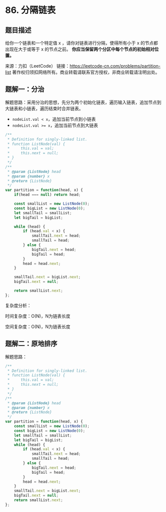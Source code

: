 # 86. 分隔链表

## 题目描述

给你一个链表和一个特定值 x ，请你对链表进行分隔，使得所有小于 x 的节点都出现在大于或等于 x 的节点之前。
**你应当保留两个分区中每个节点的初始相对位置。**

来源：力扣（LeetCode）
链接：https://leetcode-cn.com/problems/partition-list
著作权归领扣网络所有。商业转载请联系官方授权，非商业转载请注明出处。

## 题解一：分治

解题思路：采用分治的思想，先分为两个初始化链表，遍历输入链表，追加节点到大链表和小链表，遍历结束时合并链表。

- ```nodeList.val < x```，追加当前节点到小链表
- ```nodeList.val >= x```，追加当前节点到大链表

```js
/**
 * Definition for singly-linked list.
 * function ListNode(val) {
 *     this.val = val;
 *     this.next = null;
 * }
 */
/**
 * @param {ListNode} head
 * @param {number} x
 * @return {ListNode}
 */
var partition = function(head, x) {
    if(head === null) return head;

    const smallList = new ListNode(0);
    const bigList = new ListNode(0);
    let smallTail = smallList;
    let bigTail = bigList;

    while (head) {
        if (head.val < x) {
            smallTail.next = head;
            smallTail = head;
        } else {
            bigTail.next = head;
            bigTail = head;
        }
        head = head.next;
    }

    smallTail.next = bigList.next;
    bigTail.next = null;

    return smallList.next;
};
```

复杂度分析：

时间复杂度：O(N)，N为链表长度

空间复杂度：O(N)，N为链表长度


## 题解二：原地排序

解题思路：

```js
/**
 * Definition for singly-linked list.
 * function ListNode(val) {
 *     this.val = val;
 *     this.next = null;
 * }
 */
/**
 * @param {ListNode} head
 * @param {number} x
 * @return {ListNode}
 */
var partition = function(head, x) {
    const smallList = new ListNode(0);
    const bigList = new ListNode(0);
    let smallTail = smallList;
    let bigTail = bigList;
    while (head) {
        if (head.val < x) {
            smallTail.next = head;
            smallTail = head;
        } else {
            bigTail.next = head;
            bigTail = head;
        }
        head = head.next;
    }
    smallTail.next = bigList.next;
    bigTail.next = null;
    return smallList.next;
};
```
